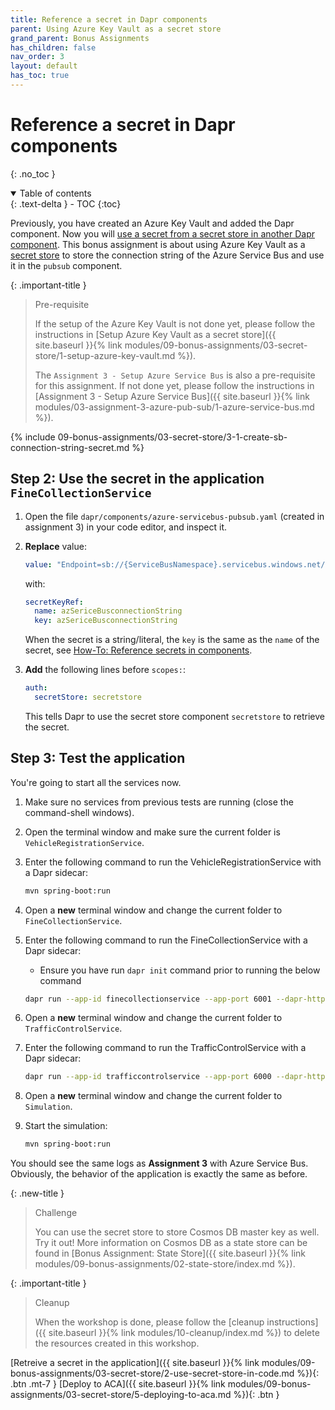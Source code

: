 ```yaml
---
title: Reference a secret in Dapr components
parent: Using Azure Key Vault as a secret store
grand_parent: Bonus Assignments
has_children: false
nav_order: 3
layout: default
has_toc: true
---
```


# Reference a secret in Dapr components

{: .no_toc }

<details open markdown="block">
  <summary>
    Table of contents
  </summary>
  {: .text-delta }
- TOC
{:toc}
</details>

Previously, you have created an Azure Key Vault and added the Dapr component. Now you will [use a secret from a secret store in another Dapr component](https://docs.dapr.io/operations/components/component-secrets/). This bonus assignment is about using Azure Key Vault as a [secret store](https://docs.dapr.io/operations/components/setup-secret-store/) to store the connection string of the Azure Service Bus and use it in the `pubsub` component.

{: .important-title }
> Pre-requisite
>
> If the setup of the Azure Key Vault is not done yet, please follow the instructions in [Setup Azure Key Vault as a secret store]({{ site.baseurl }}{% link modules/09-bonus-assignments/03-secret-store/1-setup-azure-key-vault.md %}).
>
> The `Assignment 3 - Setup Azure Service Bus` is also a pre-requisite for this assignment. If not done yet, please follow the instructions in [Assignment 3 - Setup Azure Service Bus]({{ site.baseurl }}{% link modules/03-assignment-3-azure-pub-sub/1-azure-service-bus.md %}).
>


<!-- ------------------------ SET CONNECTION STRING ------------------------ -->

{% include 09-bonus-assignments/03-secret-store/3-1-create-sb-connection-string-secret.md %}

## Step 2: Use the secret in the application `FineCollectionService`

1. Open the file `dapr/components/azure-servicebus-pubsub.yaml` (created in assignment 3) in your code editor, and inspect it.

1. **Replace** value:

    ```yaml
    value: "Endpoint=sb://{ServiceBusNamespace}.servicebus.windows.net/;SharedAccessKeyName={PolicyName};SharedAccessKey={Key};EntityPath={ServiceBus}"
    ```
    with:

    ```yaml
    secretKeyRef:
      name: azSericeBusconnectionString
      key: azSericeBusconnectionString
    ```
    When the secret is a string/literal, the `key` is the same as the `name` of the secret, see [How-To: Reference secrets in components](https://docs.dapr.io/operations/components/component-secrets/).

1. **Add** the following lines before `scopes:`:
    
    ```yaml
    auth:
      secretStore: secretstore
    ```

    This tells Dapr to use the secret store component `secretstore` to retrieve the secret.

## Step 3: Test the application

You're going to start all the services now. 

1. Make sure no services from previous tests are running (close the command-shell windows).

1. Open the terminal window and make sure the current folder is `VehicleRegistrationService`.

1. Enter the following command to run the VehicleRegistrationService with a Dapr sidecar:

   ```bash
   mvn spring-boot:run
   ```

1. Open a **new** terminal window and change the current folder to `FineCollectionService`.

1. Enter the following command to run the FineCollectionService with a Dapr sidecar:
   
    * Ensure you have run `dapr init` command prior to running the below command

    ```bash
    dapr run --app-id finecollectionservice --app-port 6001 --dapr-http-port 3601 --dapr-grpc-port 60001 --components-path ../dapr/components mvn spring-boot:run
    ```

1. Open a **new** terminal window and change the current folder to `TrafficControlService`.

1. Enter the following command to run the TrafficControlService with a Dapr sidecar:

   ```bash
   dapr run --app-id trafficcontrolservice --app-port 6000 --dapr-http-port 3600 --dapr-grpc-port 60000 --components-path ../dapr/components mvn spring-boot:run
   ```

1. Open a **new** terminal window and change the current folder to `Simulation`.

1. Start the simulation:

   ```bash
   mvn spring-boot:run
   ```

You should see the same logs as **Assignment 3** with Azure Service Bus. Obviously, the behavior of the application is exactly the same as before.

{: .new-title }
> Challenge
>
> You can use the secret store to store Cosmos DB master key as well. Try it out! More information on Cosmos DB as a state store can be found in [Bonus Assignment: State Store]({{ site.baseurl }}{% link modules/09-bonus-assignments/02-state-store/index.md %}).
> 

{: .important-title }
> Cleanup
>
> When the workshop is done, please follow the [cleanup instructions]({{ site.baseurl }}{% link modules/10-cleanup/index.md %}) to delete the resources created in this workshop.
> 

<!-- ----------------------------- NAVIGATION ------------------------------ -->

<span class="fs-3">
[Retreive a secret in the application]({{ site.baseurl }}{% link modules/09-bonus-assignments/03-secret-store/2-use-secret-store-in-code.md %}){: .btn .mt-7 }
</span>
<span class="fs-3">
[Deploy to ACA]({{ site.baseurl }}{% link modules/09-bonus-assignments/03-secret-store/5-deploying-to-aca.md %}){: .btn }
</span>

